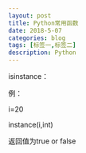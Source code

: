 ```yaml
---
layout: post
title: Python常用函数
date: 2018-5-07
categories: blog
tags: [标签一,标签二]
description: Python 
---
```

isinstance：

例：

i=20

instance(i,int)

返回值为true or false
